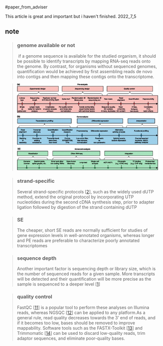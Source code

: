#paper_from_adviser 

This article is great and important but i haven't finished. 2022_7_5

## note
> ### genome available or not
>  if a genome sequence is available for the studied organism, it should be possible to identify transcripts by mapping RNA-seq reads onto the genome. By contrast, for organisms without sequenced genomes, quantification would be achieved by first assembling reads de novo into contigs and then mapping these contigs onto the transcriptome.

> ![](attachment/Pasted%20image%2020220705141903.png)

> ### strand-specific  
> Several strand-specific protocols [[2](https://genomebiology.biomedcentral.com/articles/10.1186/s13059-016-0881-8#ref-CR2 "Levin JZ, Yassour M, Adiconis X, Nusbaum C, Thompson DA, Friedman N, et al. Comprehensive comparative analysis of strand-specific RNA sequencing methods. Nat Methods. 2010;7:709–15.")], such as the widely used dUTP method, extend the original protocol by incorporating UTP nucleotides during the second cDNA synthesis step, prior to adapter ligation followed by digestion of the strand containing dUTP

> ### SE
> The cheaper, short SE reads are normally sufficient for studies of gene expression levels in well-annotated organisms, whereas longer and PE reads are preferable to characterize poorly annotated transcriptomes

> ### sequence depth
> Another important factor is sequencing depth or library size, which is the number of sequenced reads for a given sample. More transcripts will be detected and their quantification will be more precise as the sample is sequenced to a deeper level [[1](https://genomebiology.biomedcentral.com/articles/10.1186/s13059-016-0881-8#ref-CR1 "Mortazavi A, Williams BA, McCue K, Schaeffer L, Wold B. Mapping and quantifying mammalian transcriptomes by RNA-Seq. Nat Methods. 2008;5:1–8.")]

> ### quality control
> FastQC [[11](https://genomebiology.biomedcentral.com/articles/10.1186/s13059-016-0881-8#ref-CR11 "Andrews S. FASTQC. A quality control tool for high throughput sequence data. 
http://www.bioinformatics.babraham.ac.uk/projects/fastqc/
. Accessed 29 September 2014.")] is a popular tool to perform these analyses on Illumina reads, whereas NGSQC [[12](https://genomebiology.biomedcentral.com/articles/10.1186/s13059-016-0881-8#ref-CR12 "Dai M, Thompson RC, Maher C, Contreras-Galindo R, Kaplan MH, Markovitz DM, et al. NGSQC: cross-platform quality analysis pipeline for deep sequencing data. BMC Genomics. 2010;11 Suppl 4:S7.")] can be applied to any platform.As a general rule, read quality decreases towards the 3’ end of reads, and if it becomes too low, bases should be removed to improve mappability. Software tools such as the FASTX-Toolkit [[13](https://genomebiology.biomedcentral.com/articles/10.1186/s13059-016-0881-8#ref-CR13 "FASTX-Toolkit. 
http://hannonlab.cshl.edu/fastx_toolkit/
. Accessed 12 January 2016.")] and Trimmomatic [[14](https://genomebiology.biomedcentral.com/articles/10.1186/s13059-016-0881-8#ref-CR14 "Bolger AM, Lohse M, Usadel B. Trimmomatic: a flexible trimmer for Illumina sequence data. Bioinformatics. 2014;30:2114–20.")] can be used to discard low-quality reads, trim adaptor sequences, and eliminate poor-quality bases.



